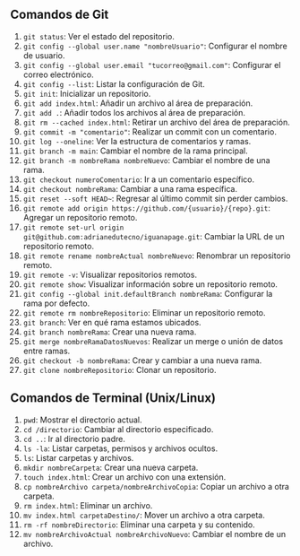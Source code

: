 
## Comandos de Git

1. `git status`: Ver el estado del repositorio.
2. `git config --global user.name "nombreUsuario"`: Configurar el nombre de usuario.
3. `git config --global user.email "tucorreo@gmail.com"`: Configurar el correo electrónico.
4. `git config --list`: Listar la configuración de Git.
5. `git init`: Inicializar un repositorio.
6. `git add index.html`: Añadir un archivo al área de preparación.
7. `git add .`: Añadir todos los archivos al área de preparación.
8. `git rm --cached index.html`: Retirar un archivo del área de preparación.
9. `git commit -m "comentario"`: Realizar un commit con un comentario.
10. `git log --oneline`: Ver la estructura de comentarios y ramas.
11. `git branch -m main`: Cambiar el nombre de la rama principal.
12. `git branch -m nombreRama nombreNuevo`: Cambiar el nombre de una rama.
13. `git checkout numeroComentario`: Ir a un comentario específico.
14. `git checkout nombreRama`: Cambiar a una rama específica.
15. `git reset --soft HEAD~`: Regresar al último commit sin perder cambios.
16. `git remote add origin https://github.com/{usuario}/{repo}.git`: Agregar un repositorio remoto.
17. `git remote set-url origin git@github.com:adrianedutecno/iguanapage.git`: Cambiar la URL de un repositorio remoto.
18. `git remote rename nombreActual nombreNuevo`: Renombrar un repositorio remoto.
19. `git remote -v`: Visualizar repositorios remotos.
20. `git remote show`: Visualizar información sobre un repositorio remoto.
21. `git config --global init.defaultBranch nombreRama`: Configurar la rama por defecto.
22. `git remote rm nombreRepositorio`: Eliminar un repositorio remoto.
23. `git branch`: Ver en qué rama estamos ubicados.
24. `git branch nombreRama`: Crear una nueva rama.
25. `git merge nombreRamaDatosNuevos`: Realizar un merge o unión de datos entre ramas.
26. `git checkout -b nombreRama`: Crear y cambiar a una nueva rama.
27. `git clone nombreRepositorio`: Clonar un repositorio.

## Comandos de Terminal (Unix/Linux)

1. `pwd`: Mostrar el directorio actual.
2. `cd /directorio`: Cambiar al directorio especificado.
3. `cd ..`: Ir al directorio padre.
4. `ls -la`: Listar carpetas, permisos y archivos ocultos.
5. `ls`: Listar carpetas y archivos.
6. `mkdir nombreCarpeta`: Crear una nueva carpeta.
7. `touch index.html`: Crear un archivo con una extensión.
8. `cp nombreArchivo carpeta/nombreArchivoCopia`: Copiar un archivo a otra carpeta.
9. `rm index.html`: Eliminar un archivo.
10. `mv index.html carpetaDestino/`: Mover un archivo a otra carpeta.
11. `rm -rf nombreDirectorio`: Eliminar una carpeta y su contenido.
12. `mv nombreArchivoActual nombreArchivoNuevo`: Cambiar el nombre de un archivo.

